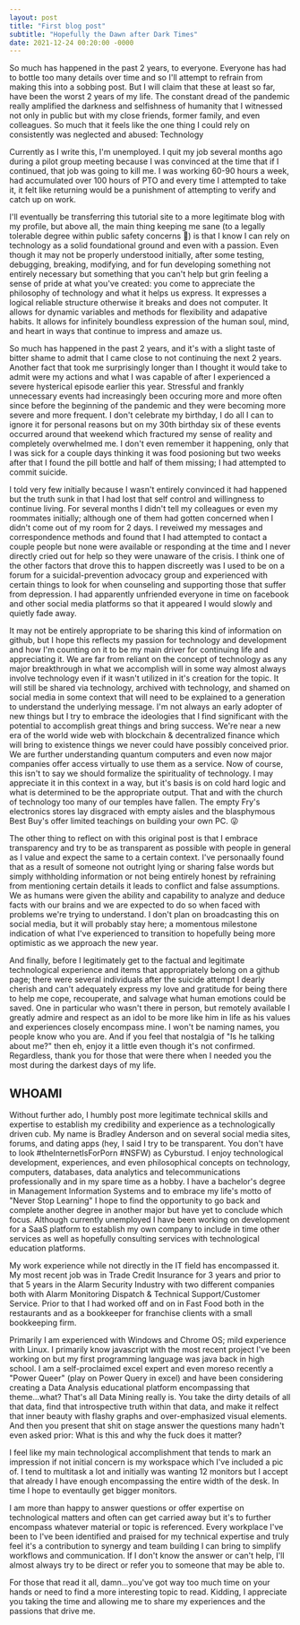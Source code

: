 ```yaml
---
layout: post
title: "First blog post"
subtitle: "Hopefully the Dawn after Dark Times"
date: 2021-12-24 00:20:00 -0000
---
```


So much has happened in the past 2 years, to everyone. Everyone has had to bottle too many details over time and so I'll attempt to refrain from making this into a sobbing post. But I will claim that these at least so far, have been the worst 2 years of my life. The constant dread of the pandemic really amplified the darkness and selfishness of humanity that I witnessed not only in public but with my close friends, former family, and even colleagues. So much that it feels like the one thing I could rely on consistently was neglected and abused: Technology

Currently as I write this, I'm unemployed. I quit my job several months ago during a pilot group meeting because I was convinced at the time that if I continued, that job was going to kill me. I was working 60-90 hours a week, had accumulated over 100 hours of PTO and every time I attempted to take it, it felt like returning would be a punishment of attempting to verify and catch up on work. 

I'll eventually be transferring this tutorial site to a more legitimate blog with my profile, but above all, the main thing keeping me sane (to a legally tolerable degree within public safety concerns :grimacing:) is that I know I can rely on technology as a solid foundational ground and even with a passion. Even though it may not be properly understood initially, after some testing, debugging, breaking, modifying, and for fun developing something not entirely necessary but something that you can't help but grin feeling a sense of pride at what you've created: you come to appreciate the philosophy of technology and what it helps us express. It expresses a logical reliable structure otherwise it breaks and does not computer. It allows for dynamic variables and methods for flexibility and adapative habits. It allows for infinitely boundless expression of the human soul, mind, and heart in ways that continue to impress and amaze us. 

So much has happened in the past 2 years, and it's with a slight taste of bitter shame to admit that I came close to not continuing the next 2 years. Another fact that took me surprisingly longer than I thought it would take to admit were my actions and what I was capable of after I experienced a severe hysterical episode earlier this year. Stressful and frankly unnecessary events had increasingly been occuring more and more often since before the beginning of the pandemic and they were becoming more severe and more frequent. I don't celebrate my birthday, I do all I can to ignore it for personal reasons but on my 30th birthday six of these events occurred around that weekend which fractured my sense of reality and completely overwhelmed me. I don't even remember it happening, only that I was sick for a couple days thinking it was food posioning but two weeks after that I found the pill bottle and half of them missing; I had attempted to commit suicide. 

I told very few initially because I wasn't entirely convinced it had happened but the truth sunk in that I had lost that self control and willingness to continue living. For several months I didn't tell my colleagues or even my roommates initially; although one of them had gotten concerned when I didn't come out of my room for 2 days. I reveiwed my messages and correspondence methods and found that I had attempted to contact a couple people but none were available or responding at the time and I never directly cried out for help so they were unaware of the crisis. I think one of the other factors that drove this to happen discreetly was I used to be on a forum for a suicidal-prevention advocacy group and experienced with certain things to look for when counseling and supporting those that suffer from depression. I had apparently unfriended everyone in time on facebook and other social media platforms so that it appeared I would slowly and quietly fade away. 

It may not be entirely appropriate to be sharing this kind of information on github, but I hope this reflects my passion for technology and development and how I'm counting on it to be my main driver for continuing life and appreciating it. We are far from reliant on the concept of technology as any major breakthrough in what we accomplish will in some way almost always involve technology even if it wasn't utilized in it's creation for the topic. It will still be shared via technology, archived with technology, and shamed on social media in some context that will need to be explained to a generation to understand the underlying message. I'm not always an early adopter of new things but I try to embrace the ideologies that I find significant with the potential to accomplish great things and bring success. We're near a new era of the world wide web with blockchain & decentralized finance which will bring to existence things we never could have possibly conceived prior. We are further understanding quantum computers and even now major companies offer access virtually to use them as a service. Now of course, this isn't to say we should formalize the spirituality of technology. I may appreciate it in this context in a way, but it's basis is on cold hard logic and what is determined to be the appropriate output. That and with the church of technology too many of our temples have fallen. The empty Fry's electronics stores lay disgraced with empty aisles and the blasphymous Best Buy's offer limited teachings on building your own PC. :stuck_out_tongue_winking_eye:

The other thing to reflect on with this original post is that I embrace transparency and try to be as transparent as possible with people in general as I value and expect the same to a certain context. I've personaally found that as a result of someone not outright lying or sharing false words but simply withholding information or not being entirely honest by refraining from mentioning certain details it leads to conflict and false assumptions. We as humans were given the ability and capability to analyze and deduce facts with our brains and we are expected to do so when faced with problems we're trying to understand. I don't plan on broadcasting this on social media, but it will probably stay here; a momentous milestone indication of what I've experienced to transition to hopefully being more optimistic as we approach the new year. 

And finally, before I legitimately get to the factual and legitimate technological experience and items that appropriately belong on a github page; there were several individuals after the suicide attempt I dearly cherish and can't adequately express my love and gratitude for being there to help me cope, recouperate, and salvage what human emotions could be saved. One in particular who wasn't there in person, but remotely available I greatly admire and respect as an idol to be more like him in life as his values and experiences closely encompass mine. I won't be naming names, you people know who you are. And if you feel that nostalgia of "Is he talking about me?" then eh, enjoy it a little even though it's not confirmed. Regardless, thank you for those that were there when I needed you the most during the darkest days of my life.

## WHOAMI

Without further ado, I humbly post more legitimate technical skills and expertise to establish my credibility and experience as a technologically driven cub. My name is Bradley Anderson and on several social media sites, forums, and dating apps (hey, I said I try to be transparent. You don't have to look #theInternetIsForPorn #NSFW) as Cyburstud. I enjoy technological development, experiences, and even philosophical concepts on technology, computers, databases, data analytics and telecommunications professionally and in my spare time as a hobby. I have a bachelor's degree in Management Information Systems and to embrace my life's motto of "Never Stop Learning" I hope to find the opportunity to go back and complete another degree in another major but have yet to conclude which focus. Although currently unemployed I have been working on development for a SaaS platform to establish my own company to include in time other services as well as hopefully consulting services with technological education platforms. 

My work experience while not directly in the IT field has encompassed it. My most recent job was in Trade Credit Insurance for 3 years and prior to that 5 years in the Alarm Security Industry with two different companies both with Alarm Monitoring Dispatch & Technical Support/Customer Service. Prior to that I had worked off and on in Fast Food both in the restaurants and as a bookkeeper for franchise clients with a small bookkeeping firm. 

Primarily I am experienced with Windows and Chrome OS; mild experience with Linux. I primarily know javascript with the most recent project I've been working on but my first programming language was java back in high school. I am a self-proclaimed excel expert and even moreso recently a "Power Queer" (play on Power Query in excel) and have been considering creating a Data Analysis educational platform encompassing that theme...what? That's all Data Mining really is. You take the dirty details of all that data, find that introspective truth within that data, and make it relfect that inner beauty with flashy graphs and over-emphasized visual elements. And then you present that shit on stage answer the questions many hadn't even asked prior: What is this and why the fuck does it matter?

I feel like my main technological accomplishment that tends to mark an impression if not initial concern is my workspace which I've included a pic of. I tend to multitask a lot and initially was wanting 12 monitors but I accept that already I have enough encompassing the entire width of the desk. In time I hope to eventaully get bigger monitors. 

I am more than happy to answer questions or offer expertise on technological matters and often can get carried away but it's to further encompass whatever material or topic is referenced. Every workplace I've been to I've been identified and praised for my technical expertise and truly feel it's a contribution to synergy and team building I can bring to simplify workflows and communication. If I don't know the answer or can't help, I'll almost always try to be direct or refer you to someone that may be able to. 

For those that read it all, damn...you've got way too much time on your hands or need to find a more interesting topic to read. Kidding, I appreciate you taking the time and allowing me to share my experiences and the passions that drive me. 
